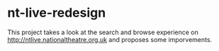 # nt-live-redesign
This project takes a look at the search and browse experience on http://ntlive.nationaltheatre.org.uk and proposes some imporvements.
